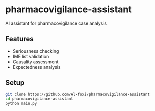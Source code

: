# pharmacovigilance-assistant
AI assistant for pharmacovigilance case analysis

## Features
- Seriousness checking
- IME list validation  
- Causality assessment
- Expectedness analysis

## Setup
```bash
git clone https://github.com/Al-foxi/pharmacovigilance-assistant
cd pharmacovigilance-assistant
python main.py

